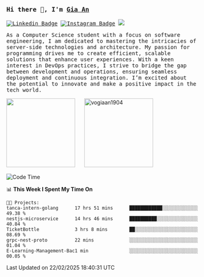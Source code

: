 ### <samp>Hi there 👋, I'm <a href="https://www.linkedin.com/in/vogiaan1904/" target="_blank">Gia An</a></samp>

<samp> [![Linkedin Badge](https://img.shields.io/badge/-LinkedIn-0e76a8?style=flat-square&logo=Linkedin&logoColor=white)](https://linkedin.com/in/vogiaan1904)
[![Instagram Badge](https://img.shields.io/badge/-Instagram-e4405f?style=flat-square&logo=Instagram&logoColor=white)](https://instagram.com/_.ja.ann_/) ![](https://komarev.com/ghpvc/?username=vogiaan1904&style=flat-square&base=100)</samp> 

<samp>As a Computer Science student with a focus on software engineering, I am dedicated to mastering the intricacies of server-side technologies and architecture. My passion for programming drives me to create efficient, scalable solutions that enhance user experiences. With a keen interest in DevOps practices, I strive to bridge the gap between development and operations, ensuring seamless deployment and continuous integration. I’m excited about the potential to innovate and make a positive impact in the tech world.</samp>



<div>
  <img height="180em" src="https://github-readme-stats.vercel.app/api/top-langs/?username=vogiaan1904&show_icons=true&hide_border=true&layout=compact&langs_count=10&theme=transparent&include_orgs=true"/>
  &nbsp;&nbsp;&nbsp;&nbsp;
  <img height="180em" src="https://github-readme-stats.vercel.app/api?username=vogiaan1904&show_icons=true&hide_border=true&&count_private=true&include_all_commits=true&theme=transparent&locale=en" alt="vogiaan1904" />
</div>






<!--START_SECTION:waka-->
![Code Time](http://img.shields.io/badge/Code%20Time-425%20hrs%2034%20mins-blue)

📊 **This Week I Spent My Time On** 

```text
🐱‍💻 Projects: 
tanca-intern-golang      17 hrs 51 mins      ████████████░░░░░░░░░░░░░   49.38 % 
nestjs-microservice      14 hrs 46 mins      ██████████░░░░░░░░░░░░░░░   40.84 % 
TicketBottle             3 hrs 8 mins        ██░░░░░░░░░░░░░░░░░░░░░░░   08.69 % 
grpc-nest-proto          22 mins             ░░░░░░░░░░░░░░░░░░░░░░░░░   01.04 % 
E-Learning-Management-Bac1 min               ░░░░░░░░░░░░░░░░░░░░░░░░░   00.05 % 
```


 Last Updated on 22/02/2025 18:40:31 UTC
<!--END_SECTION:waka-->
